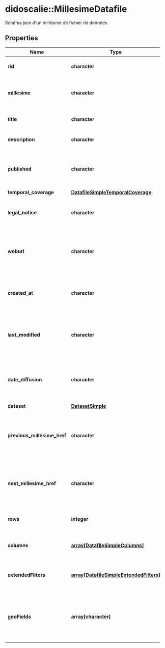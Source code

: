 # didoscalie::MillesimeDatafile

Schéma json d'un millésime de fichier de données

## Properties
Name | Type | Description | Notes
------------ | ------------- | ------------- | -------------
**rid** | **character** | Identifiant du fichier de données | 
**millesime** | **character** | Le millésime du fichier descriptif - format YYYY-MM | 
**title** | **character** | Titre du fichier de données | 
**description** | **character** | Description du fichier de données | 
**published** | **character** | Date de publication du fichier de données - format iso 8601 | 
**temporal_coverage** | [**DatafileSimpleTemporalCoverage**](datafileSimple_temporal_coverage.md) |  | [optional] 
**legal_notice** | **character** | Notice légale concernant le fichier de données | [optional] 
**weburl** | **character** | Url pour accéder à l&#39;interface de visualisation du fichier de données | 
**created_at** | **character** | date de création du fichier de données - format iso 8601 | 
**last_modified** | **character** | Date de dernière modification du fichier de données - format iso 8601 | [optional] 
**date_diffusion** | **character** | Date de diffusion du millesime du fichier de données - format iso 8601 | 
**dataset** | [**DatasetSimple**](datasetSimple.md) |  | 
**previous_millesime_href** | **character** | Lien api du précédent millésime de ce fichier de données (peut être égale à null) | 
**next_millesime_href** | **character** | Lien api du millésime suivant de ce fichier de données (peut être égale à null) | 
**rows** | **integer** | Nombre de lignes dans le fichier de données | 
**columns** | [**array[DatafileSimpleColumns]**](datafileSimple_columns.md) | Liste des colonnes du fichier de données | 
**extendedFilters** | [**array[DatafileSimpleExtendedFilters]**](datafileSimple_extendedFilters.md) | Liste des filtres étendus du fichier de données | 
**geoFields** | **array[character]** | Liste des champs disposant d&#39;une géométrie dans le fichier de données | 



